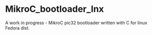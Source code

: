 # MikroC_bootloader_lnx
A work in progress - MikroC pic32 bootloader written with C for linux Fedora dist.
